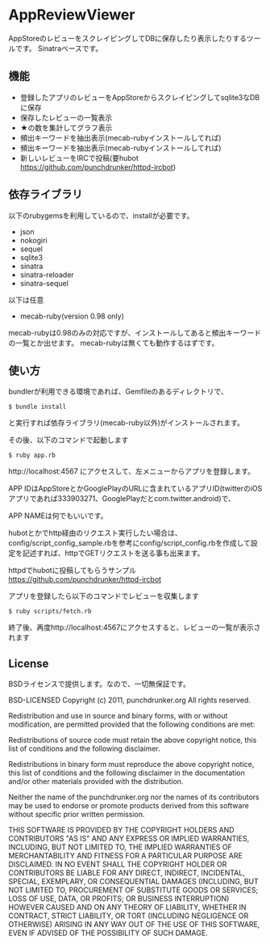 AppReviewViewer
=============

AppStoreのレビューをスクレイピングしてDBに保存したり表示したりするツールです。
Sinatraベースです。

機能
-------
* 登録したアプリのレビューをAppStoreからスクレイピングしてsqlite3なDBに保存
* 保存したレビューの一覧表示
* ★の数を集計してグラフ表示
* 頻出キーワードを抽出表示(mecab-rubyインストールしてれば)
* 頻出キーワードを抽出表示(mecab-rubyインストールしてれば)
* 新しいレビューをIRCで投稿(要hubot https://github.com/punchdrunker/httpd-ircbot)

依存ライブラリ
-------
以下のrubygemsを利用しているので、installが必要です。

* json
* nokogiri
* sequel
* sqlite3
* sinatra
* sinatra-reloader
* sinatra-sequel

以下は任意
* mecab-ruby(version 0.98 only)

mecab-rubyは0.98のみの対応ですが、インストールしてあると頻出キーワードの一覧とか出せます。
mecab-rubyは無くても動作するはずです。

使い方
-------
bundlerが利用できる環境であれば、Gemfileのあるディレクトリで、

    $ bundle install

と実行すれば依存ライブラリ(mecab-ruby以外)がインストールされます。

その後、以下のコマンドで起動します

    $ ruby app.rb

http://localhost:4567 にアクセスして、左メニューからアプリを登録します。

APP IDはAppStoreとかGooglePlayのURLに含まれているアプリID(twitterのiOSアプリであれば333903271、GooglePlayだとcom.twitter.android)で、

APP NAMEは何でもいいです。

hubotとかでhttp経由のリクエスト実行したい場合は、config/script_config_sample.rbを参考にconfig/script_config.rbを作成して設定を記述すれば、httpでGETリクエストを送る事も出来ます。

httpdでhubotに投稿してもらうサンプル https://github.com/punchdrunker/httpd-ircbot

アプリを登録したら以下のコマンドでレビューを収集します

    $ ruby scripts/fetch.rb

終了後、再度http://localhost:4567にアクセスすると、レビューの一覧が表示されます

License
-------
BSDライセンスで提供します。なので、一切無保証です。

BSD-LICENSED Copyright (c) 2011, punchdrunker.org All rights reserved.

Redistribution and use in source and binary forms, with or without modification, are permitted provided that the following conditions are met:

Redistributions of source code must retain the above copyright notice, this list of conditions and the following disclaimer.

Redistributions in binary form must reproduce the above copyright notice, this list of conditions and the following disclaimer in the documentation and/or other materials provided with the distribution.

Neither the name of the punchdrunker.org nor the names of its contributors may be used to endorse or promote products derived from this software without specific prior written permission.

THIS SOFTWARE IS PROVIDED BY THE COPYRIGHT HOLDERS AND CONTRIBUTORS "AS IS" AND ANY EXPRESS OR IMPLIED WARRANTIES, INCLUDING, BUT NOT LIMITED TO, THE IMPLIED WARRANTIES OF MERCHANTABILITY AND FITNESS FOR A PARTICULAR PURPOSE ARE DISCLAIMED. IN NO EVENT SHALL THE COPYRIGHT HOLDER OR CONTRIBUTORS BE LIABLE FOR ANY DIRECT, INDIRECT, INCIDENTAL, SPECIAL, EXEMPLARY, OR CONSEQUENTIAL DAMAGES (INCLUDING, BUT NOT LIMITED TO, PROCUREMENT OF SUBSTITUTE GOODS OR SERVICES; LOSS OF USE, DATA, OR PROFITS; OR BUSINESS INTERRUPTION) HOWEVER CAUSED AND ON ANY THEORY OF LIABILITY, WHETHER IN CONTRACT, STRICT LIABILITY, OR TORT (INCLUDING NEGLIGENCE OR OTHERWISE) ARISING IN ANY WAY OUT OF THE USE OF THIS SOFTWARE, EVEN IF ADVISED OF THE POSSIBILITY OF SUCH DAMAGE.
